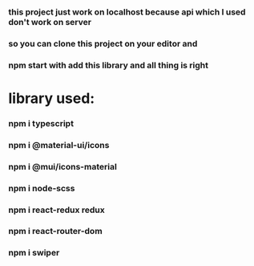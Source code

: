 

### this project just work on localhost because  api which I used don't work on server
### so you can clone this project on your editor and 
### npm start with add this library and all thing is right




# library used:
### npm i typescript
### npm i @material-ui/icons
### npm i @mui/icons-material
### npm i node-scss
### npm i react-redux redux
### npm i react-router-dom
### npm i swiper


